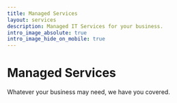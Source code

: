 ```yaml
---
title: Managed Services
layout: services
description: Managed IT Services for your business.
intro_image_absolute: true
intro_image_hide_on_mobile: true
---
```


# Managed Services

Whatever your business may need, we have you covered.